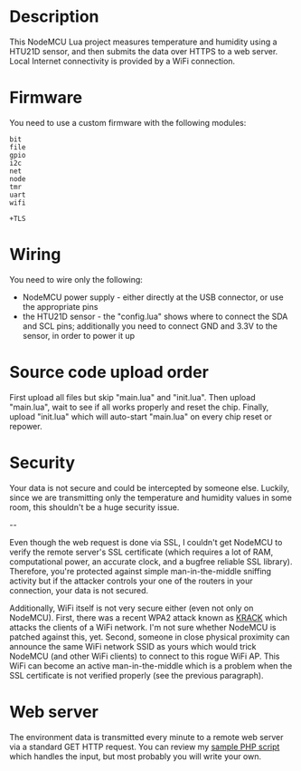 # Description

This NodeMCU Lua project measures temperature and humidity using a HTU21D sensor,
and then submits the data over HTTPS to a web server. Local Internet connectivity
is provided by a WiFi connection.

# Firmware

You need to use a custom firmware with the following modules:
```
bit
file
gpio
i2c
net
node
tmr
uart
wifi

+TLS
```

# Wiring

You need to wire only the following:
- NodeMCU power supply - either directly at the USB connector, or use the appropriate pins
- the HTU21D sensor - the "config.lua" shows where to connect the SDA and SCL pins; additionally
you need to connect GND and 3.3V to the sensor, in order to power it up

# Source code upload order

First upload all files but skip "main.lua" and "init.lua". Then upload "main.lua", wait to see if all
works properly and reset the chip. Finally, upload "init.lua" which will auto-start "main.lua"
on every chip reset or repower.

# Security

Your data is not secure and could be intercepted by someone else. Luckily, since we
are transmitting only the temperature and humidity values in some room, this shouldn't be
a huge security issue.

--

Even though the web request is done via SSL, I couldn't get NodeMCU to verify the remote
server's SSL certificate (which requires a lot of RAM, computational power, an accurate
clock, and a bugfree reliable SSL library). Therefore, you're protected against simple
man-in-the-middle sniffing activity but if the attacker controls your one of the routers
in your connection, your data is not secured.

Additionally, WiFi itself is not very secure either (even not only on NodeMCU). First, there was
a recent WPA2 attack known as [KRACK](https://www.krackattacks.com/) which attacks the clients of
a WiFi network. I'm not sure whether NodeMCU is patched against this, yet. Second, someone
in close physical proximity can announce the same WiFi network SSID as yours which would trick
NodeMCU (and other WiFi clients) to connect to this rogue WiFi AP. This WiFi can become an
active man-in-the-middle which is a problem when the SSL certificate is not verified properly
(see the previous paragraph).

# Web server

The environment data is transmitted every minute to a remote web server via
a standard GET HTTP request. You can review my [sample PHP script](web-server/temphumi.php)
which handles the input, but most probably you will write your own.

